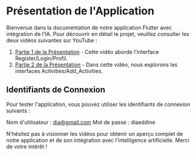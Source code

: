 # Présentation de l'Application

Bienvenue dans la documentation de notre application Flutter avec intégration de l'IA. Pour découvrir en détail le projet, veuillez consulter les deux vidéos suivantes sur YouTube :

1. [Partie 1 de la Présentation](https://youtu.be/KCqi69FzwQY) - Cette vidéo aborde l'interface Register/Login/Profil.
2. [Partie 2 de la Présentation](https://www.youtube.com/watch?v=s38CYS88rGw) - Dans cette vidéo, nous explorons les interfaces Activities/Add_Activities.


## Identifiants de Connexion

Pour tester l'application, vous pouvez utiliser les identifiants de connexion suivants :

Nom d'utilisateur : dia@gmail.com
Mot de passe : diaeddine


N'hésitez pas à visionner les vidéos pour obtenir un aperçu complet de notre application et de son intégration avec l'intelligence artificielle. Merci de votre intérêt !
